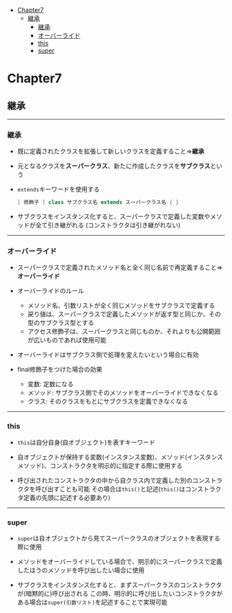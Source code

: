 
<!-- @import "[TOC]" {cmd="toc" depthFrom=1 depthTo=6 orderedList=false} -->

<!-- code_chunk_output -->

- [Chapter7](#chapter7)
  - [継承](#継承)
    - [継承](#継承-1)
    - [オーバーライド](#オーバーライド)
    - [this](#this)
    - [super](#super)

<!-- /code_chunk_output -->


# Chapter7

## 継承

----

### 継承

- 既に定義されたクラスを拡張して新しいクラスを定義すること⇒<b>継承</b>

- 元となるクラスを<b>スーパークラス</b>、新たに作成したクラスを<b>サブクラス</b>という

- `extends`キーワードを使用する
  ```java
  [ 修飾子 ] class サブクラス名 extends スーパークラス名 { }
  ```

- サブクラスをインスタンス化すると、スーパークラスで定義した変数やメソッドが全て引き継がれる
(コンストラクタは引き継がれない)

---
### オーバーライド

- スーパークラスで定義されたメソッド名と全く同じ名前で再定義すること⇒<b>オーバーライド</b>

- オーバーライドのルール
  - メソッド名、引数リストが全く同じメソッドをサブクラスで定義する
  - 戻り値は、スーパークラスで定義したメソッドが返す型と同じか、その型のサブクラス型とする
  - アクセス修飾子は、スーパークラスと同じものか、それよりも公開範囲が広いものであれば使用可能

- オーバーライドはサブクラス側で処理を変えたいという場合に有効

- final修飾子をつけた場合の効果
  - 変数: 定数になる
  - メソッド: サブクラス側でそのメソッドをオーバーライドできなくなる
  - クラス: そのクラスをもとにサブクラスを定義できなくなる

---
### this

- `this`は自分自身(自オブジェクト)を表すキーワード
- 自オブジェクトが保持する変数(インスタンス変数)、メソッド(インスタンスメソッド)、コンストラクタを明示的に指定する際に使用する

- 呼び出されたコンストラクタの中から自クラス内で定義した別のコンストラクタを呼び出すことも可能
その場合は`this()`と記述(`this()`はコンストラクタ定義の先頭に記述する必要あり)


---
### super

- `super`は自オブジェクトから見てスーパークラスのオブジェクトを表現する際に使用

- メソッドをオーバーライドしている場合で、明示的にスーパークラスで定義したほうのメソッドを呼び出したい場合に使用

- サブクラスをインスタンス化すると、まずスーパークラスのコンストラクタが(暗黙的に)呼び出される
この時、明示的に呼び出したいコンストラクタがある場合は`super(引数リスト)`を記述することで実現可能

